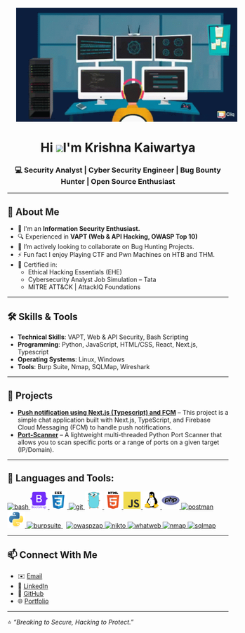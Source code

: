 <p align="center">
  <img src="212750147-854a394f-fee9-4080-9770-78a4b7ece53f.gif" alt="AJ" width="800" height="260" style="margin-left: 20px;">
</p>
<h1 align="center">Hi <img src="https://raw.githubusercontent.com/MartinHeinz/MartinHeinz/master/wave.gif" width="30px">I'm Krishna Kaiwartya</h1>
<h3 align="center">💻 Security Analyst | Cyber Security Engineer | Bug Bounty Hunter | Open Source Enthusiast</h3>

  

---

## 🚀 About Me  
- 🔭 I'm an **Information Security Enthusiast.**
- 🔍 Experienced in **VAPT (Web & API Hacking, OWASP Top 10)**  
- 👯 I’m actively looking to collaborate on Bug Hunting Projects.  
- ⚡ Fun fact I enjoy Playing CTF and Pwn Machines on HTB and THM. 
- 📜 Certified in:  
  - Ethical Hacking Essentials (EHE)  
  - Cybersecurity Analyst Job Simulation – Tata  
  - MITRE ATT&CK | AttackIQ Foundations  

---

## 🛠️ Skills & Tools  
- **Technical Skills**: VAPT, Web & API Security, Bash Scripting  
- **Programming**: Python, JavaScript, HTML/CSS, React, Next.js, Typescript   
- **Operating Systems**: Linux, Windows  
- **Tools**: Burp Suite, Nmap, SQLMap, Wireshark   

---

## 📂 Projects  
- **[Push notification using Next.js (Typescript) and FCM](https://github.com/0xAj-Krishna/Push-Notification-Chat-App/)** – This project is a simple chat application built with Next.js, TypeScript, and Firebase Cloud Messaging (FCM) to handle push notifications.    
- **[Port-Scanner](https://github.com/0xAj-Krishna/port-scanner)** – A lightweight multi-threaded Python Port Scanner that allows you to scan specific ports or a range of ports on a given target (IP/Domain).
---

## 🚀 Languages and Tools:

<p align="left"> 
    <a href="https://www.gnu.org/software/bash/" target="_blank" rel="noreferrer"> <img src="https://www.vectorlogo.zone/logos/gnu_bash/gnu_bash-icon.svg" alt="bash" width="40" height="40"/> </a>
    <a href="https://getbootstrap.com" target="_blank" rel="noreferrer"> <img src="https://raw.githubusercontent.com/devicons/devicon/master/icons/bootstrap/bootstrap-plain-wordmark.svg" alt="bootstrap" width="40" height="40"/> </a> 
    <a href="https://www.w3schools.com/css/" target="_blank" rel="noreferrer"> <img src="https://raw.githubusercontent.com/devicons/devicon/master/icons/css3/css3-original-wordmark.svg" alt="css3" width="40" height="40"/> </a> <a href="https://git-scm.com/" target="_blank" rel="noreferrer"> <img src="https://www.vectorlogo.zone/logos/git-scm/git-scm-icon.svg" alt="git" width="40" height="40"/> </a> 
    <a href="https://golang.org" target="_blank" rel="noreferrer"> <img src="https://raw.githubusercontent.com/devicons/devicon/master/icons/go/go-original.svg" alt="go" width="40" height="40"/> </a> 
    <a href="https://www.w3.org/html/" target="_blank" rel="noreferrer"> <img src="https://raw.githubusercontent.com/devicons/devicon/master/icons/html5/html5-original-wordmark.svg" alt="html5" width="40" height="40"/> </a> 
    <a href="https://developer.mozilla.org/en-US/docs/Web/JavaScript" target="_blank" rel="noreferrer"> <img src="https://raw.githubusercontent.com/devicons/devicon/master/icons/javascript/javascript-original.svg" alt="javascript" width="40" height="40"/> </a> 
    <a href="https://www.linux.org/" target="_blank" rel="noreferrer"> <img src="https://raw.githubusercontent.com/devicons/devicon/master/icons/linux/linux-original.svg" alt="linux" width="40" height="40"/> </a> 
    <a href="https://www.php.net" target="_blank" rel="noreferrer"> <img src="https://raw.githubusercontent.com/devicons/devicon/master/icons/php/php-original.svg" alt="php" width="40" height="40"/> </a> 
    <a href="https://postman.com" target="_blank" rel="noreferrer"> <img src="https://www.vectorlogo.zone/logos/getpostman/getpostman-icon.svg" alt="postman" width="40" height="40"/> </a> 
    <a href="https://www.python.org" target="_blank" rel="noreferrer"> <img src="https://raw.githubusercontent.com/devicons/devicon/master/icons/python/python-original.svg" alt="python" width="40" height="40"/> </a> 
    <a style="padding-right:8px;" href="https://portswigger.net/burp/pro" target="_blank"> <img src="https://portswigger.net/content/images/svg/icons/professional.svg" alt="burpsuite" width="42" height="42"/> </a>
    <a href="https://www.zaproxy.org/" target="_blank"> <img src="https://avatars.githubusercontent.com/u/6716868?s=200&v=4" alt="owaspzap" width="48" height="48"/> </a>
    <a href="https://www.kali.org/tools/nikto/" target="_blank"> <img src="https://www.kali.org/tools/nikto/images/nikto-logo.svg" alt="nikto" width="50" height="50"/> </a>
    <a href="https://www.kali.org/tools/whatweb/" target="_blank"> <img src="https://www.kali.org/tools/whatweb/images/whatweb-logo.svg" alt="whatweb" width="50" height="50"/> </a>
    <a href="https://nmap.org/" target="_blank"> <img src="https://nmap.org/images/sitelogo-nmap-1680x900.png" alt="nmap" width="85" height="55"/> </a>
    <a href="https://www.kali.org/tools/sqlmap/" target="_blank"> <img src="https://www.kali.org/tools/sqlmap/images/sqlmap-logo.svg" alt="sqlmap" width="80" height="65"/> </a>
</p>

---

## 📫 Connect With Me  
- ✉️ [Email](mailto:krishnakaiwartya8220@gmail.com)  
- 🔗 [LinkedIn](https://www.linkedin.com/in/blue-aj/)  
- 🐙 [GitHub](https://github.com/0xAj-Krishna)  
- 🌐 [Portfolio](https://0xaj-krishna-github-io.pages.dev/)  

---

⭐️ _“Breaking to Secure, Hacking to Protect.”_
